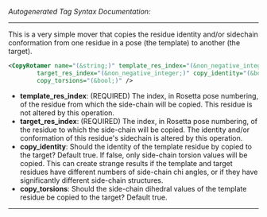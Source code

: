 _Autogenerated Tag Syntax Documentation:_

---
This is a very simple mover that copies the residue identity and/or sidechain conformation from one residue in a pose (the template) to another (the target).

```xml
<CopyRotamer name="(&string;)" template_res_index="(&non_negative_integer;)"
        target_res_index="(&non_negative_integer;)" copy_identity="(&bool;)"
        copy_torsions="(&bool;)" />
```

-   **template_res_index**: (REQUIRED) The index, in Rosetta pose numbering, of the residue from which the side-chain will be copied. This residue is not altered by this operation.
-   **target_res_index**: (REQUIRED) The index, in Rosetta pose numbering, of the residue to which the side-chain will be copied. The identity and/or conformation of this residue's sidechain is altered by this operation.
-   **copy_identity**: Should the identity of the template residue by copied to the target? Default true. If false, only side-chain torsion values will be copied. This can create strange results if the template and target residues have different numbers of side-chain chi angles, or if they have significantly different side-chain structures.
-   **copy_torsions**: Should the side-chain dihedral values of the template residue be copied to the target? Default true.

---
